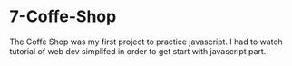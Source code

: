 # 7-Coffe-Shop

The Coffe Shop was my first project to practice javascript. I had to watch tutorial of web dev simplifed in order to get start with javascript part.
